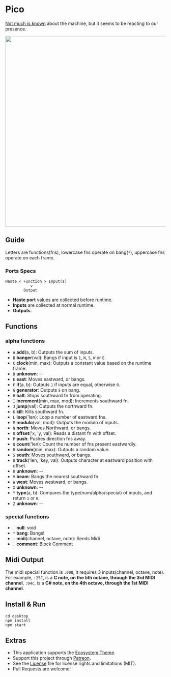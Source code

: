 # Pico

[Not much is known](http://wiki.xxiivv.com/Pico) about the machine, but it seems to be reacting to our presence.

<img src='https://raw.githubusercontent.com/hundredrabbits/Pico/master/PREVIEW.jpg' width="600"/>

## Guide

Letters are functions(fns), lowercase fns operate on bang(`*`), uppercase fns operate on each frame.

### Ports Specs

```
Haste < Function > Input(s)
           v
        Output
```

- **Haste port** values are collected before runtime.
- **Inputs** are collected at normal runtime.
- **Outputs**.

## Functions

### alpha functions

- `A` **add**(a, b): Outputs the sum of inputs.
- `B` **banger**(val): Bangs if input is `1`, `N`, `S`, `W` or `E`.
- `C` **clock**(min, max): Outputs a constant value based on the runtime frame.
- `D` **unknown**: --
- `E` **east**: Moves eastward, or bangs.
- `F` **if**(a, b): Outputs `1` if inputs are equal, otherwise `0`.
- `G` **generator**: Outputs `S` on bang.
- `H` **halt**: Stops southward fn from operating.
- `I` **increment**(min, max, mod): Increments southward fn.
- `J` **jump**(val): Outputs the northward fn.
- `K` **kill**: Kills southward fn.
- `L` **loop**('len): Loop a number of eastward fns.
- `M` **modulo**(val, mod): Outputs the modulo of inputs.
- `N` **north**: Moves Northward, or bangs.
- `O` **offset**('x, 'y, val): Reads a distant fn with offset.
- `P` **push**: Pushes direction fns away.
- `Q` **count**('len): Count the number of fns present eastwardly.
- `R` **random**(min, max): Outputs a random value.
- `S` **south**: Moves southward, or bangs.
- `U` **track**('len, 'key, val): Outputs character at eastward position with offset.
- `U` **unknown**: --
- `V` **beam**: Bangs the nearest southward fn.
- `W` **west**: Moves westward, or bangs.
- `X` **unknown**: --
- `Y` **type**(a, b): Compares the type(num/alpha/special) of inputs, and return `1` or `0`.
- `Z` **unknown**: --

### special functions

- `.` **null**: void
- `*` **bang**: Bangs!
- `:` **midi**(channel, octave, note): Sends Midi
- `;` **comment**: Block Comment

## Midi Output

The midi special function is `:000`, it requires 3 inputs(channel, octave, note). For example, `:25C`, is a **C note, on the 5th octave, through the 3rd MIDI channel**, `:04c`, is a **C# note, on the 4th octave, through the 1st MIDI channel**.

## Install & Run

```
cd desktop
npm install
npm start
```

## Extras

- This application supports the [Ecosystem Theme](https://github.com/hundredrabbits/Themes).
- Support this project through [Patreon](https://patreon.com/100).
- See the [License](LICENSE.md) file for license rights and limitations (MIT).
- Pull Requests are welcome!
